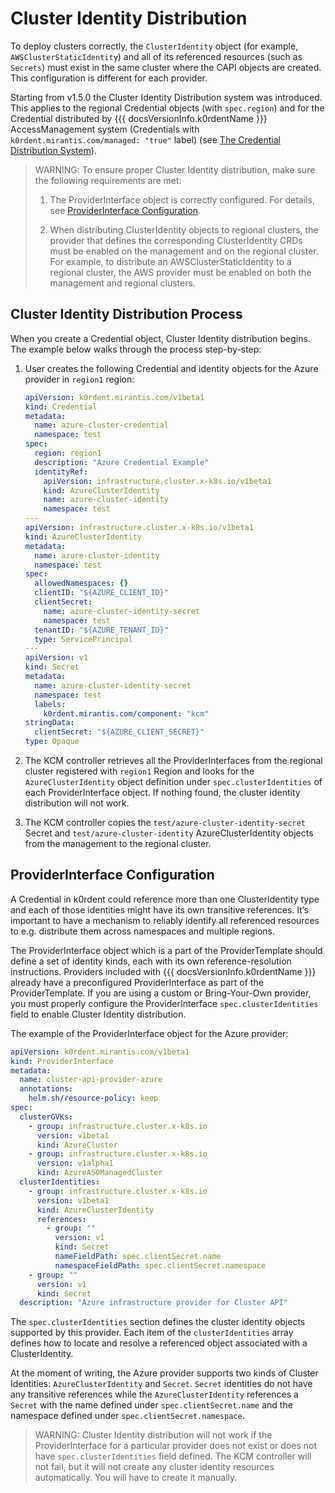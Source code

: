# Cluster Identity Distribution

To deploy clusters correctly, the `ClusterIdentity` object (for example, `AWSClusterStaticIdentity`) and all of its
referenced resources (such as `Secrets`) must exist in the same cluster where the CAPI objects are created.
This configuration is different for each provider.

Starting from v1.5.0 the Cluster Identity Distribution system was introduced. This applies to the regional Credential
objects (with `spec.region`) and for the Credential distributed by {{{ docsVersionInfo.k0rdentName }}}
AccessManagement system (Credentials with `k0rdent.mirantis.com/managed: "true"` label)
(see [The Credential Distribution System](credentials-propagation.md#the-credential-distribution-system)).

> WARNING:
> To ensure proper Cluster Identity distribution, make sure the following requirements are met:
> 
> 1. The ProviderInterface object is correctly configured. For details, see 
> [ProviderInterface Configuration](#providerinterface-configuration).
> 
> 2. When distributing ClusterIdentity objects to regional clusters, the provider that defines the corresponding
> ClusterIdentity CRDs must be enabled on the management and on the regional cluster. For example, to distribute
> an AWSClusterStaticIdentity to a regional cluster, the AWS provider must be enabled on both the
> management and regional clusters.

## Cluster Identity Distribution Process

When you create a Credential object, Cluster Identity distribution begins. The example below walks through
the process step-by-step:

1. User creates the following Credential and identity objects for the Azure provider in `region1` region:

    ```yaml
    apiVersion: k0rdent.mirantis.com/v1beta1
    kind: Credential
    metadata:
      name: azure-cluster-credential
      namespace: test
    spec:
      region: region1
      description: "Azure Credential Example"
      identityRef:
        apiVersion: infrastructure.cluster.x-k8s.io/v1beta1
        kind: AzureClusterIdentity
        name: azure-cluster-identity
        namespace: test
    ---
    apiVersion: infrastructure.cluster.x-k8s.io/v1beta1
    kind: AzureClusterIdentity
    metadata:
      name: azure-cluster-identity
      namespace: test
    spec:
      allowedNamespaces: {}
      clientID: "${AZURE_CLIENT_ID}"
      clientSecret:
        name: azure-cluster-identity-secret
        namespace: test
      tenantID: "${AZURE_TENANT_ID}"
      type: ServicePrincipal
    ---
    apiVersion: v1
    kind: Secret
    metadata:
      name: azure-cluster-identity-secret
      namespace: test
      labels:
        k0rdent.mirantis.com/component: "kcm"
    stringData:
      clientSecret: "${AZURE_CLIENT_SECRET}"
    type: Opaque
    ```
   
2. The KCM controller retrieves all the ProviderInterfaces from the regional cluster registered with `region1` Region
and looks for the `AzureClusterIdentity` object definition under `spec.clusterIdentities` of each ProviderInterface
object. If nothing found, the cluster identity distribution will not work.

3. The KCM controller copies the `test/azure-cluster-identity-secret` Secret and `test/azure-cluster-identity`
AzureClusterIdentity objects from the management to the regional cluster.

## ProviderInterface Configuration

A Credential in k0rdent could reference more than one ClusterIdentity type and each of those identities might have
its own transitive references.
It’s important to have a mechanism to reliably identify all referenced resources to e.g. distribute them across
namespaces and multiple regions.

The ProviderInterface object which is a part of the ProviderTemplate should define a set of identity kinds, each
with its own reference-resolution instructions. Providers included with {{{ docsVersionInfo.k0rdentName }}} already
have a preconfigured ProviderInterface as part of the ProviderTemplate. If you are using a custom or Bring-Your-Own
provider, you must properly configure the ProviderInterface `spec.clusterIdentities` field to enable Cluster
Identity distribution.

The example of the ProviderInterface object for the Azure provider:

```yaml
apiVersion: k0rdent.mirantis.com/v1beta1
kind: ProviderInterface
metadata:
  name: cluster-api-provider-azure
  annotations:
    helm.sh/resource-policy: keep
spec:
  clusterGVKs:
    - group: infrastructure.cluster.x-k8s.io
      version: v1beta1
      kind: AzureCluster
    - group: infrastructure.cluster.x-k8s.io
      version: v1alpha1
      kind: AzureASOManagedCluster
  clusterIdentities:
    - group: infrastructure.cluster.x-k8s.io
      version: v1beta1
      kind: AzureClusterIdentity
      references:
        - group: ""
          version: v1
          kind: Secret
          nameFieldPath: spec.clientSecret.name
          namespaceFieldPath: spec.clientSecret.namespace
    - group: ""
      version: v1
      kind: Secret
  description: "Azure infrastructure provider for Cluster API"
```

The `spec.clusterIdentities` section defines the cluster identity objects supported by this provider. Each item
of the `clusterIdentities` array defines how to locate and resolve a referenced object associated with
a ClusterIdentity.

At the moment of writing, the Azure provider supports two kinds of Cluster Identities: `AzureClusterIdentity` and
`Secret`. `Secret` identities do not have any transitive references while the `AzureClusterIdentity` references
a `Secret` with the name defined under `spec.clientSecret.name` and the namespace defined under
`spec.clientSecret.namespace`.

> WARNING:
> Cluster Identity distribution will not work if the ProviderInterface for a particular provider does not exist or
> does not have `spec.clusterIdentities` field defined. The KCM controller will not fail, but it will not create any cluster
> identity resources automatically. You will have to create it manually.
